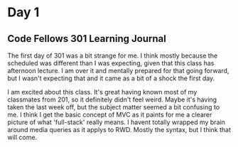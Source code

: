 # Day 1
## Code Fellows 301 Learning Journal

The first day of 301 was a bit strange for me.  I think mostly because the scheduled was different than I was expecting, given that this class has afternoon lecture.  I am over it and mentally prepared for that going forward, but I wasn't expecting that and it came as a bit of a shock the first day.

I am excited about this class.  It's great having known most of my classmates from 201, so it definitely didn't feel weird.  Maybe it's having taken the last week off, but the subject matter seemed a bit confusing to me.  I think I get the basic concept of MVC as it paints for me a clearer picture of what 'full-stack' really means.  I havent totally wrapped my brain around media queries as it applys to RWD. Mostly the syntax, but I think that will come.
